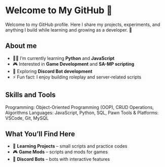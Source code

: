 # Welcome to My GitHub 👋
Welcome to my GitHub profile. Here I share my projects, experiments, and anything I build while learning and growing as a developer. 🚀
## About me
 - 👨‍💻 I’m currently learning **Python** and **JavaScript**  
- 🎮 Interested in **Game Development** and **SA-MP scripting**  
- 🤖 Exploring **Discord Bot development**  
- ⚡ Fun fact: I enjoy building roleplay and server-related scripts

## Skills and Tools
Programming: Object-Oriented Programming (OOP), CRUD Operations, Algorithms
Languages: JavaScript, Python, SQL, Pawn
Tools & Platforms: VSCode, Git, MySQL

## What You’ll Find Here
- 📂 **Learning Projects** – small scripts and practice codes  
- 🎮 **Game Mods** – scripts and mods for games  
- 🤖 **Discord Bots** – bots with interactive features  
